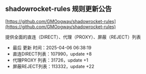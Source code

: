 ## shadowrocket-rules 规则更新公告

[https://github.com/GMOogway/shadowrocket-rules](https://github.com/GMOogway/shadowrocket-rules)

提供全面的直连（DIRECT）、代理（PROXY）、屏蔽（REJECT）列表
- 最后 更新 时间：2025-04-06 06:38:19
- 直连DIRECT列表：107990，update +8
- 代理PROXY 列表：31726，update +1
- 屏蔽REJECT列表：113332，update +22